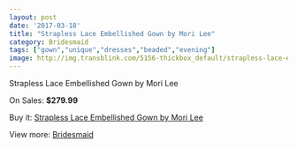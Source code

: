 ```yaml
---
layout: post
date: '2017-03-18'
title: "Strapless Lace Embellished Gown by Mori Lee"
category: Bridesmaid
tags: ["gown","unique","dresses","beaded","evening"]
image: http://img.transblink.com/5156-thickbox_default/strapless-lace-embellished-gown-by-mori-lee.jpg
---
```

Strapless Lace Embellished Gown by Mori Lee

On Sales: **$279.99**
<a href="https://www.transblink.com/en/bridesmaid/1620-strapless-lace-embellished-gown-by-mori-lee.html"><amp-img layout="responsive" width="600" height="600" src="//img.transblink.com/5156-thickbox_default/strapless-lace-embellished-gown-by-mori-lee.jpg" alt="Strapless Lace Embellished Gown by Mori Lee 0" /></a>
<a href="https://www.transblink.com/en/bridesmaid/1620-strapless-lace-embellished-gown-by-mori-lee.html"><amp-img layout="responsive" width="600" height="600" src="//img.transblink.com/5158-thickbox_default/strapless-lace-embellished-gown-by-mori-lee.jpg" alt="Strapless Lace Embellished Gown by Mori Lee 1" /></a>
<a href="https://www.transblink.com/en/bridesmaid/1620-strapless-lace-embellished-gown-by-mori-lee.html"><amp-img layout="responsive" width="600" height="600" src="//img.transblink.com/5157-thickbox_default/strapless-lace-embellished-gown-by-mori-lee.jpg" alt="Strapless Lace Embellished Gown by Mori Lee 2" /></a>

Buy it: [Strapless Lace Embellished Gown by Mori Lee](https://www.transblink.com/en/bridesmaid/1620-strapless-lace-embellished-gown-by-mori-lee.html "Strapless Lace Embellished Gown by Mori Lee")

View more: [Bridesmaid](https://www.transblink.com/en/4-bridesmaid "Bridesmaid")